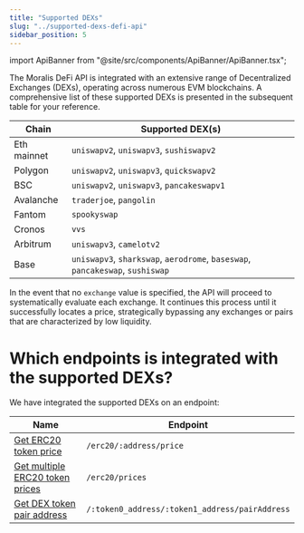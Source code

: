 ```yaml
---
title: "Supported DEXs"
slug: "../supported-dexs-defi-api"
sidebar_position: 5
---
```


import ApiBanner from "@site/src/components/ApiBanner/ApiBanner.tsx";

<ApiBanner />

The Moralis DeFi API is integrated with an extensive range of Decentralized Exchanges (DEXs), operating across numerous EVM blockchains. A comprehensive list of these supported DEXs is presented in the subsequent table for your reference.

| Chain       | Supported DEX(s)                          |
| ----------- | ----------------------------------------- |
| Eth mainnet | `uniswapv2`, `uniswapv3`, `sushiswapv2`   |
| Polygon     | `uniswapv2`, `uniswapv3`, `quickswapv2`   |
| BSC         | `uniswapv2`, `uniswapv3`, `pancakeswapv1` |
| Avalanche   | `traderjoe`, `pangolin`                   |
| Fantom      | `spookyswap`                              |
| Cronos      | `vvs`                                     |
| Arbitrum    | `uniswapv3`, `camelotv2`                  |
| Base    | `uniswapv3`, `sharkswap`, `aerodrome`, `baseswap`, `pancakeswap`, `sushiswap` |

In the event that no `exchange` value is specified, the API will proceed to systematically evaluate each exchange. It continues this process until it successfully locates a price, strategically bypassing any exchanges or pairs that are characterized by low liquidity.

# Which endpoints is integrated with the supported DEXs?

We have integrated the supported DEXs on an endpoint:

| Name | Endpoint |
| ----------- | ----------------------------------------- |
| [Get ERC20 token price](/web3-data-api/evm/reference/get-token-price) | `/erc20/:address/price` |
| [Get multiple ERC20 token prices](/web3-data-api/evm/reference/get-multiple-token-prices) | `/erc20/prices` |
| [Get DEX token pair address](/web3-data-api/evm/reference/get-pair-address) | `/:token0_address/:token1_address/pairAddress` |
